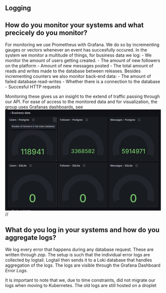 ## Logging


## How do you monitor your systems and what precicely do you monitor?

For monitoring we use Prometheus with Grafana. We do so by incrementing gauges or vectors whenever an event has succesfully occured.
In the system we monitor a multitude of things, for business data we log:
    - We monitor the amount of users getting created.
    - The amount of new followers on the platform
    - Amount of new messages posted
    - The total amount of reads and writes made to the database between releases.
Besides incrementing counters we also monitor back-end data:
    - The amount of failed database read-writes
    - Whether there is a connection to the database
    - Succesful HTTP requests

Monitoring these gives us an insight to the extend of traffic passing through our API.
For ease of access to the monitored data and for visualization, the group uses Grafanas dashboards, see ![Grafana Business data monitoring](./images/BusinessData.png) //



## What do you log in your systems and how do you aggregate logs?


We log every error that happens during any database request. These are written through *zap*. The setup is such that the individual error logs are collected by logtail. Logtail then sends it to a Loki database that handles aggregation of the logs. The logs are visible through the Grafana Dashboard *Error Logs*.


It is important to note that we, due to time constraints, did not migrate our logs when moving to Kubernetes. The old logs are still hosted on a droplet




